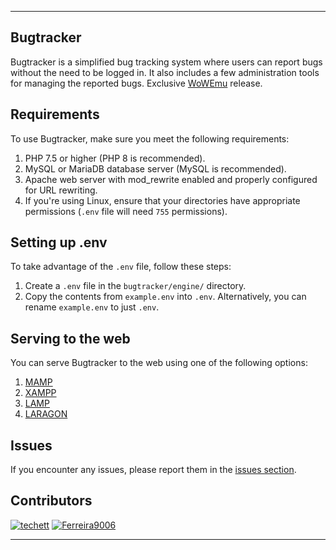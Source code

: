 

---

## Bugtracker

Bugtracker is a simplified bug tracking system where users can report bugs without the need to be logged in. It also includes a few administration tools for managing the reported bugs. Exclusive [WoWEmu](https://wowemu.org) release.

## Requirements

To use Bugtracker, make sure you meet the following requirements:

1. PHP 7.5 or higher (PHP 8 is recommended).
2. MySQL or MariaDB database server (MySQL is recommended).
3. Apache web server with mod_rewrite enabled and properly configured for URL rewriting.
4. If you're using Linux, ensure that your directories have appropriate permissions (`.env` file will need `755` permissions).

## Setting up .env

To take advantage of the `.env` file, follow these steps:

1. Create a `.env` file in the `bugtracker/engine/` directory.
2. Copy the contents from `example.env` into `.env`. Alternatively, you can rename `example.env` to just `.env`.

## Serving to the web

You can serve Bugtracker to the web using one of the following options:

1. [MAMP](https://www.mamp.info/en/windows/)
2. [XAMPP](https://www.apachefriends.org/download.html)
3. [LAMP](https://www.digitalocean.com/community/tutorials/how-to-install-the-apache-web-server-on-ubuntu-20-04)
4. [LARAGON](https://laragon.org/)

## Issues

If you encounter any issues, please report them in the [issues section](https://github.com/Ferreira9006/Bugtracker/issues).

## Contributors

[![techett](https://github.com/techett.png?size=50)](https://github.com/techett)
[![Ferreira9006](https://github.com/Ferreira9006.png?size=50)](https://github.com/Ferreira9006)

---

